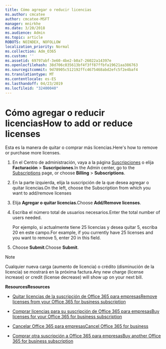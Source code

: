 ```yaml
---
title: Cómo agregar o reducir licencias
ms.author: cmcatee
author: cmcatee-MSFT
manager: mnirkhe
ms.date: 3/20/2018
ms.audience: Admin
ms.topic: article
ROBOTS: NOINDEX, NOFOLLOW
localization_priority: Normal
ms.collection: Adm_O365
ms.custom: ''
ms.assetid: 69797abf-3e60-4be2-b0a7-26022a14397e
ms.openlocfilehash: 38d706c035613bf4f3ff87ffbfa19621aa386763
ms.sourcegitcommit: 9d78905c512192ffc4675468abd2efc5f2e4baf4
ms.translationtype: MT
ms.contentlocale: es-ES
ms.lasthandoff: 04/23/2019
ms.locfileid: "32400040"
---
```

# <a name="how-to-add-or-reduce-licenses"></a><span data-ttu-id="9650a-102">Cómo agregar o reducir licencias</span><span class="sxs-lookup"><span data-stu-id="9650a-102">How to add or reduce licenses</span></span>

<span data-ttu-id="9650a-103">Esta es la manera de quitar o comprar más licencias.</span><span class="sxs-lookup"><span data-stu-id="9650a-103">Here's how to remove or purchase more licenses.</span></span>
  
1. <span data-ttu-id="9650a-104">En el Centro de administración, vaya a la página [Suscripciones](https://go.microsoft.com/fwlink/p/?linkid=842054) o elija **Facturación** \> **Suscripciones**.</span><span class="sxs-lookup"><span data-stu-id="9650a-104">In the Admin center, go to the [Subscriptions](https://go.microsoft.com/fwlink/p/?linkid=842054) page, or choose **Billing** \> **Subscriptions**.</span></span>
    
2. <span data-ttu-id="9650a-105">En la parte izquierda, elija la suscripción de la que desea agregar o quitar licencias.</span><span class="sxs-lookup"><span data-stu-id="9650a-105">On the left, choose the Subscription from which you want to add/remove licenses</span></span>
    
3. <span data-ttu-id="9650a-106">Elija **Agregar o quitar licencias**.</span><span class="sxs-lookup"><span data-stu-id="9650a-106">Choose **Add/Remove licenses**.</span></span>
    
4. <span data-ttu-id="9650a-107">Escriba el número total de usuarios necesarios.</span><span class="sxs-lookup"><span data-stu-id="9650a-107">Enter the total number of users needed.</span></span>
    
    <span data-ttu-id="9650a-108">Por ejemplo, si actualmente tiene 25 licencias y desea quitar 5, escriba 20 en este campo.</span><span class="sxs-lookup"><span data-stu-id="9650a-108">For example, if you currently have 25 licenses and you want to remove 5, enter 20 in this field.</span></span>
    
5. <span data-ttu-id="9650a-109">Choose **Submit**.</span><span class="sxs-lookup"><span data-stu-id="9650a-109">Choose **Submit**.</span></span>
    
> [!NOTE]
> <span data-ttu-id="9650a-110">Cualquier nueva carga (aumento de licencia) o crédito (disminución de la licencia) se mostrará en la próxima factura.</span><span class="sxs-lookup"><span data-stu-id="9650a-110">Any new charge (license increase) or credit (license decrease) will show up on your next bill.</span></span> 
  
 <span data-ttu-id="9650a-111">**Resources**</span><span class="sxs-lookup"><span data-stu-id="9650a-111">**Resources**</span></span>
  
- [<span data-ttu-id="9650a-112">Quitar licencias de la suscripción de Office 365 para empresas</span><span class="sxs-lookup"><span data-stu-id="9650a-112">Remove licenses from your Office 365 for business subscription</span></span>](https://support.office.com/article/9c64d127-e2dd-4ecc-81f5-2f87e5a74803)
    
- [<span data-ttu-id="9650a-113">Comprar licencias para su suscripción de Office 365 para empresas</span><span class="sxs-lookup"><span data-stu-id="9650a-113">Buy licenses for your Office 365 for business subscription</span></span>](https://support.office.com/article/36081d8d-b3fa-4948-8c34-e217bba825e1)
    
- [<span data-ttu-id="9650a-114">Cancelar Office 365 para empresas</span><span class="sxs-lookup"><span data-stu-id="9650a-114">Cancel Office 365 for business</span></span>](https://support.office.com/article/b1bc0bef-4608-4601-813a-cdd9f746709a)
    
- [<span data-ttu-id="9650a-115">Comprar otra suscripción a Office 365 para empresas</span><span class="sxs-lookup"><span data-stu-id="9650a-115">Buy another Office 365 for business subscription</span></span>](https://support.office.com/article/fab3b86c-3359-4042-8692-5d4dc7550b7c)
    

